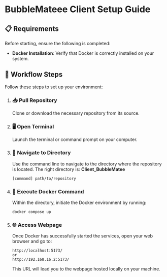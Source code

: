 # **BubbleMateee Client Setup Guide**

## 📋 **Requirements**
Before starting, ensure the following is completed:
- **Docker Installation**: Verify that Docker is correctly installed on your system.

## 🚀 **Workflow Steps**
Follow these steps to set up your environment:

1. ### 📥 **Pull Repository**
   Clone or download the necessary repository from its source.

2. ### 🖥️ **Open Terminal**
   Launch the terminal or command prompt on your computer.

3. ### 📂 **Navigate to Directory**
   Use the command line to navigate to the directory where the repository is located. The right directory is: **Client_BubbleMatee**
   ```bash
   [command] path/to/repository
   ```

4. ### 🐳 **Execute Docker Command**
   Within the directory, initiate the Docker environment by running:
   ```bash
   docker compose up
   ```

5. ### 🌐 **Access Webpage**
   Once Docker has successfully started the services, open your web browser and go to:
   ```
   http://localhost:5173/
   or
   http://192.168.16.2:5173/
   ```
   This URL will lead you to the webpage hosted locally on your machine.
